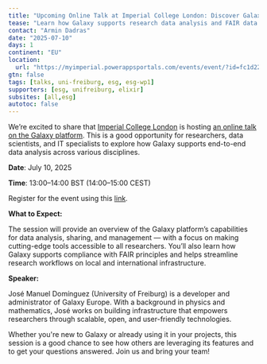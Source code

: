 ```yaml
---
title: "Upcoming Online Talk at Imperial College London: Discover Galaxy – From Analysis to FAIR Data Management"
tease: "Learn how Galaxy supports research data analysis and FAIR data management in this online talk hosted by Imperial College London."
contact: "Armin Dadras"
date: "2025-07-10"
days: 1
continent: "EU"
location: 
  url: "https://myimperial.powerappsportals.com/events/event/?id=fc1d2204-b36e-41a5-9546-455748647388&readableEventId=Galaxy_the_research_data_powerhousefrom_analysis_to_FAIR_management3267684407"
gtn: false
tags: [talks, uni-freiburg, esg, esg-wp1]
supporters: [esg, unifreiburg, elixir]
subsites: [all,esg]
autotoc: false
---
```

We’re excited to share that [Imperial College London](https://www.imperial.ac.uk/) is hosting [an online talk on the Galaxy platform](https://myimperial.powerappsportals.com/events/event/?id=fc1d2204-b36e-41a5-9546-455748647388&readableEventId=Galaxy_the_research_data_powerhousefrom_analysis_to_FAIR_management3267684407). This is a good opportunity for researchers, data scientists, and IT specialists to explore how Galaxy supports end-to-end data analysis across various disciplines.

**Date**: July 10, 2025

**Time**: 13:00–14:00 BST (14:00–15:00 CEST)

Register for the event using this [link](https://myimperial.powerappsportals.com/events/event/?id=fc1d2204-b36e-41a5-9546-455748647388&readableEventId=Galaxy_the_research_data_powerhousefrom_analysis_to_FAIR_management3267684407).

**What to Expect:**

The session will provide an overview of the Galaxy platform’s capabilities for data analysis, sharing, and management — with a focus on making cutting-edge tools accessible to all researchers. You’ll also learn how Galaxy supports compliance with FAIR principles and helps streamline research workflows on local and international infrastructure.

**Speaker:**

José Manuel Domínguez (University of Freiburg) is a developer and administrator of Galaxy Europe. With a background in physics and mathematics, José works on building infrastructure that empowers researchers through scalable, open, and user-friendly technologies.

Whether you're new to Galaxy or already using it in your projects, this session is a good chance to see how others are leveraging its features and to get your questions answered. Join us and bring your team!
